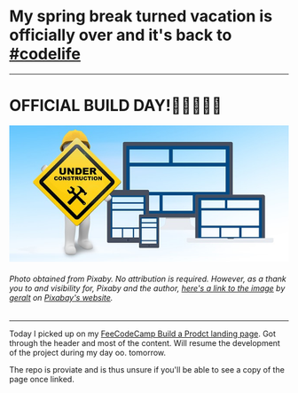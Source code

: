 # My spring break turned vacation is officially over and it's back to [#codelife]()
<hr>

# OFFICIAL BUILD DAY!:tada::balloon::boom::construction::hammer:
![Website Under Construction Sign](img/maintenance.jpg)
###### Photo obtained from Pixaby. No attribution is required. However, as a thank you to and visibility for, Pixaby and the author, [here's a link to the image](https://pixabay.com/illustrations/maintenance-under-construction-2422171/) by [geralt](https://pixabay.com/users/geralt-9301/) on [Pixabay's website](https://pixabay.com/).
<hr>

Today I picked up on my [FeeCodeCamp Build a Prodct landing page](https://github.com/bviengineer/build-a-product-landing-page). Got through the header and most of the content. Will resume the development of the project during my day oo. tomorrow.

The repo is proviate and is thus unsure if you'll be able to see a copy of the page once linked.